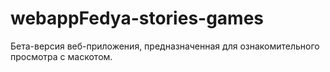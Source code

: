 # webappFedya-stories-games
Бета-версия веб-приложения, предназначенная для ознакомительного просмотра с маскотом.
